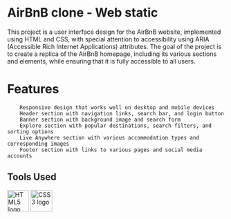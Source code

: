 # AirBnB clone - Web static
This project is a user interface design for the AirBnB website, implemented using HTML and CSS, with special attention to accessibility using ARIA (Accessible Rich Internet Applications) attributes. The goal of the project is to create a replica of the AirBnB homepage, including its various sections and elements, while ensuring that it is fully accessible to all users.

# Features
```
    Responsive design that works well on desktop and mobile devices
    Header section with navigation links, search bar, and login button
    Banner section with background image and search form
    Explore section with popular destinations, search filters, and sorting options
    Live Anywhere section with various accommodation types and corresponding images
    Footer section with links to various pages and social media accounts
```

## Tools Used
<img src="https://upload.wikimedia.org/wikipedia/commons/6/61/HTML5_logo_and_wordmark.svg" alt="HTML5 logo" width="50" height="50"> <img src="https://upload.wikimedia.org/wikipedia/commons/d/d5/CSS3_logo_and_wordmark.svg" alt="CSS3 logo" width="50" height="50">
